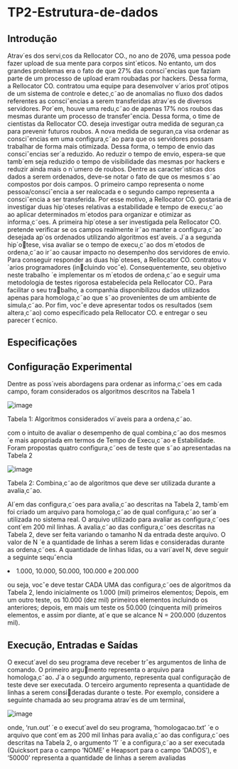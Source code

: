 # TP2-Estrutura-de-dados

<h2>Introdução</h2>

<p>Atrav´es dos servi¸cos da Rellocator CO., no ano de 2076, uma pessoa pode fazer upload de sua mente
para corpos sint´eticos. No entanto, um dos grandes problemas era o fato de que 27% das consciˆencias
que faziam parte de um processo de upload eram roubadas por hackers. Dessa forma, a Rellocator
CO. contratou uma equipe para desenvolver v´arios prot´otipos de um sistema de controle e detec¸c˜ao
de anomalias no fluxo dos dados referentes as consciˆencias a serem transferidas atrav´es de diversos
servidores. Por´em, houve uma redu¸c˜ao de apenas 17% nos roubos das mesmas durante um processo de
transferˆencia. Dessa forma, o time de cientistas da Rellocator CO. deseja investigar outra medida de
seguran¸ca para prevenir futuros roubos.
A nova medida de seguran¸ca visa ordenar as consciˆencias em uma configura¸c˜ao para que os servidores
possam trabalhar de forma mais otimizada. Dessa forma, o tempo de envio das consciˆencias ser´a
reduzido. Ao reduzir o tempo de envio, espera-se que tamb´em seja reduzido o tempo de visibilidade das
mesmas por hackers e reduzir ainda mais o n´umero de roubos.
Dentre as caracter´ısticas dos dados a serem ordenados, deve-se notar o fato de que os mesmos s˜ao
compostos por dois campos. O primeiro campo representa o nome pessoa/consciˆencia a ser realocada e o
segundo campo representa a consciˆencia a ser transferida. Por esse motivo, a Rellocator CO. gostaria de
investigar duas hip´oteses relativas a estabilidade e tempo de execu¸c˜ao ao aplicar determinados m´etodos
para organizar e otimizar as informa¸c˜oes.
A primeira hip´otese a ser investigada pela Rellocator CO. pretende verificar se os campos realmente
ir˜ao manter a configura¸c˜ao desejada ap´os ordenados utilizando algoritmos est´aveis. J´a a segunda hip´otese, visa avaliar se o tempo de execu¸c˜ao dos m´etodos de ordena¸c˜ao ir˜ao causar impacto no desempenho
dos servidores de envio.
Para conseguir responder as duas hip´oteses, a Rellocator CO. contratou v´arios programadores (incluindo vocˆe). Consequentemente, seu objetivo neste trabalho ´e implementar os m´etodos de ordena¸c˜ao
e seguir uma metodologia de testes rigorosa estabelecida pela Rellocator CO.. Para facilitar o seu trabalho, a companhia disponibilizou dados utilizados apenas para homologa¸c˜ao que s˜ao provenientes de
um ambiente de simula¸c˜ao. Por fim, vocˆe deve apresentar todos os resultados (sem altera¸c˜ao) como
especificado pela Rellocator CO. e entregar o seu parecer t´ecnico.</p>

<h2>Especificações</h2>

<h2>Configuração Experimental</h2>

<p>Dentre as poss´ıveis abordagens para ordenar as informa¸c˜oes em cada campo, foram considerados os
algoritmos descritos na Tabela 1</p>

![image](https://user-images.githubusercontent.com/51410946/133828489-120e4340-4db0-4449-a35a-86025811a3dd.png)


<p>Tabela 1: Algoritmos considerados vi´aveis para a ordena¸c˜ao.</p>
<p>com o intuito de avaliar o desempenho de qual combina¸c˜ao dos mesmos ´e mais apropriada em termos de
Tempo de Execu¸c˜ao e Estabilidade. Foram propostas quatro configura¸c˜oes de teste que s˜ao apresentadas
na Tabela 2</p>

![image](https://user-images.githubusercontent.com/51410946/133821912-46828315-837a-4a0c-bcba-3b9a7ffe54e1.png)

<p>Tabela 2: Combina¸c˜ao de algoritmos que deve ser utilizada durante a avalia¸c˜ao.</p>
<p>Al´em das configura¸c˜oes para avalia¸c˜ao descritas na Tabela 2, tamb´em foi criado um arquivo para
homologa¸c˜ao de qual configura¸c˜ao ser´a utilizada no sistema real. O arquivo utilizado para avaliar as
configura¸c˜oes cont´em 200 mil linhas. A avalia¸c˜ao das configura¸c˜oes descritas na Tabela 2, deve ser feita
variando o tamanho N da entrada deste arquivo. O valor de N ´e a quantidade de linhas a serem lidas
e consideradas durante as ordena¸c˜oes. A quantidade de linhas lidas, ou a vari´avel N, deve seguir a
seguinte sequˆencia</p>

<li> 1.000, 10.000, 50.000, 100.000 e 200.000</li>
<p>ou seja, vocˆe deve testar CADA UMA das configura¸c˜oes de algoritmos da Tabela 2, lendo inicialmente
os 1.000 (mil) primeiros elementos; Depois, em um outro teste, os 10.000 (dez mil) primeiros elementos
incluindo os anteriores; depois, em mais um teste os 50.000 (cinquenta mil) primeiros elementos, e assim
por diante, at´e que se alcance N = 200.000 (duzentos mil).</p>

<h2>Execução, Entradas e Saídas</h2>

<p>O execut´avel do seu programa deve receber trˆes argumentos de linha de comando. O primeiro argumento representa o arquivo para homologa¸c˜ao. J´a o segundo argumento, representa qual configuração
de teste deve ser executada. O terceiro argumento representa a quantidade de linhas a serem consideradas durante o teste. Por exemplo, considere a seguinte chamada ao seu programa atrav´es de um
terminal,</p>

![image](https://user-images.githubusercontent.com/51410946/133828383-ea84aa38-2399-46eb-b841-d922a9e2114e.png)


<p>onde, ‘run.out’ ´e o execut´avel do seu programa, ‘homologacao.txt’ ´e o arquivo que cont´em as 200 mil
linhas para avalia¸c˜ao das configura¸c˜oes descritas na Tabela 2, o argumento ‘1’ ´e a configura¸c˜ao a ser
executada (Quicksort para o campo ‘NOME’ e Heapsort para o campo ‘DADOS’), e ‘50000’ representa a
quantidade de linhas a serem avaliadas</p>
